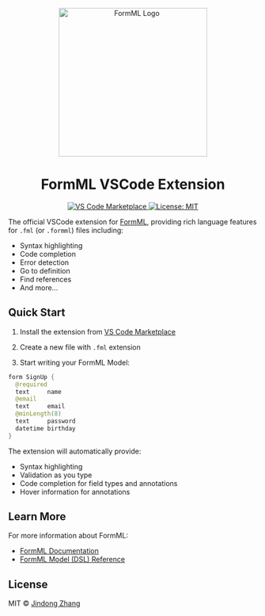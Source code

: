 <p align="center">
  <a href="https://github.com/formml/formml">
    <picture>
      <source srcset="https://raw.githubusercontent.com/formml/formml/main/docs/logo/logo-bg.png" media="(prefers-color-scheme: dark)">
      <img src="https://raw.githubusercontent.com/formml/formml/main/docs/logo/logo-color.png" alt="FormML Logo" width="300">
    </picture>
  </a>
</p>

<h1 align="center">FormML VSCode Extension</h1>

<p align="center">
  <a href="https://marketplace.visualstudio.com/items?itemName=formml.vscode-formml">
    <img src="https://img.shields.io/visual-studio-marketplace/v/formml.vscode-formml" alt="VS Code Marketplace">
  </a>
  <a href="https://github.com/formml/formml/blob/main/LICENSE.md">
    <img src="https://img.shields.io/badge/License-MIT-blue.svg" alt="License: MIT">
  </a>
</p>

The official VSCode extension for [FormML](https://github.com/formml/formml), providing rich language features for `.fml` (or `.formml`) files including:

- Syntax highlighting
- Code completion
- Error detection
- Go to definition
- Find references
- And more...

## Quick Start

1. Install the extension from [VS Code Marketplace](https://marketplace.visualstudio.com/items?itemName=formml.vscode-formml)

2. Create a new file with `.fml` extension

3. Start writing your FormML Model:

```java
form SignUp {
  @required
  text     name
  @email
  text     email
  @minLength(8)
  text     password
  datetime birthday
}
```

The extension will automatically provide:

- Syntax highlighting
- Validation as you type
- Code completion for field types and annotations
- Hover information for annotations

## Learn More

For more information about FormML:

- [FormML Documentation](https://github.com/formml/formml#readme)
- [FormML Model (DSL) Reference](https://github.com/formml/formml#formml-model-dsl-reference)

## License

MIT © [Jindong Zhang](https://github.com/jindong-zhannng)
